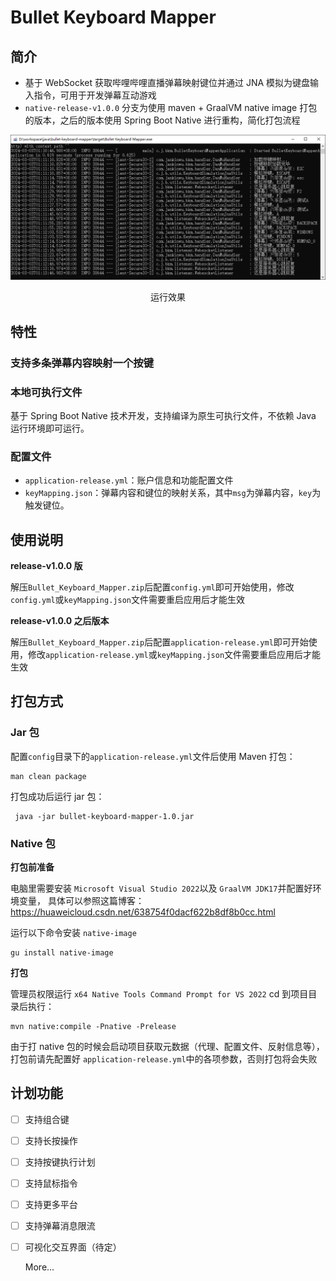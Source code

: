 # Bullet Keyboard Mapper

## 简介

+ 基于 WebSocket 获取哔哩哔哩直播弹幕映射键位并通过 JNA 模拟为键盘输入指令，可用于开发弹幕互动游戏
+ `native-release-v1.0.0` 分支为使用 maven + GraalVM native image 打包的版本，之后的版本使用 Spring Boot Native 进行重构，简化打包流程

<img alt="界面展示" src=".\src\main\resources\img\interface.png" title="界面展示"/>
<p style="text-align: center;">运行效果</p>

## 特性
### 支持多条弹幕内容映射一个按键

### 本地可执行文件
基于 Spring Boot Native 技术开发，支持编译为原生可执行文件，不依赖 Java 运行环境即可运行。

### 配置文件
+ `application-release.yml`：账户信息和功能配置文件
+ `keyMapping.json`：弹幕内容和键位的映射关系，其中`msg`为弹幕内容，`key`为触发键位。

## 使用说明
**release-v1.0.0 版**

解压`Bullet_Keyboard_Mapper.zip`后配置`config.yml`即可开始使用，修改`config.yml`或`keyMapping.json`文件需要重启应用后才能生效

**release-v1.0.0 之后版本**

解压`Bullet_Keyboard_Mapper.zip`后配置`application-release.yml`即可开始使用，修改`application-release.yml`或`keyMapping.json`文件需要重启应用后才能生效

## 打包方式

### Jar 包
配置`config`目录下的`application-release.yml`文件后使用 Maven 打包：

```shell
man clean package
```
打包成功后运行 jar 包：
``` shell
 java -jar bullet-keyboard-mapper-1.0.jar
```
### Native 包
**打包前准备**

电脑里需要安装 `Microsoft Visual Studio 2022`以及 `GraalVM JDK17`并配置好环境变量，
具体可以参照这篇博客：https://huaweicloud.csdn.net/638754f0dacf622b8df8b0cc.html

运行以下命令安装 `native-image`
```shell
gu install native-image
```

**打包**

管理员权限运行 `x64 Native Tools Command Prompt for VS 2022` cd 到项目目录后执行：

```shell
mvn native:compile -Pnative -Prelease
```
由于打 native 包的时候会启动项目获取元数据（代理、配置文件、反射信息等），打包前请先配置好 `application-release.yml`中的各项参数，否则打包将会失败

## 计划功能
- [ ] 支持组合键
- [ ] 支持长按操作
- [ ] 支持按键执行计划
- [ ] 支持鼠标指令
- [ ] 支持更多平台
- [ ] 支持弹幕消息限流
- [ ] 可视化交互界面（待定）
  
  More...
